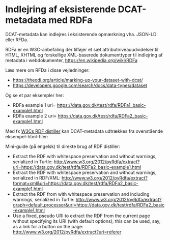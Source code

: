 # Indlejring af eksisterende DCAT-metadata med RDFa

DCAT-metadata kan indlejres i eksisterende opmærkning vha. JSON-LD eller RFDa. 

RDFa er en W3C-anbefaling der tilføjer et sæt attributniveauudvidelser til HTML, XHTML og forskellige XML-baserede dokumenttyper til indlejring af metadata i webdokumenter, https://en.wikipedia.org/wiki/RDFa

Læs mere om RFDa i disse vejledninger: 

- https://theodi.org/article/marking-up-your-dataset-with-dcat/
- https://developers.google.com/search/docs/data-types/dataset

Og se et par eksempler her:
- RDFa example 1 uri= https://data.gov.dk/test/rdfa/RDFa1_basic-example1.html
- RDFa example 2 uri= https://data.gov.dk/test/rdfa/RDFa2_basic-example1.html

Med fx [W3Cs RDF distiller](https://www.w3.org/2012/pyRdfa/Overview.html) kan  DCAT-metadata udtrækkes fra ovenstående eksempel-html-filer:

Mini-guide (på engelsk) til direkte brug af RDF distiller:
- Extract the RDF with whitespace preservation and without warnings, serialized in Turtle:
http://www.w3.org/2012/pyRdfa/extract?uri=https://data.gov.dk/test/rdfa/RDFa2_basic-example1.html
- Extract the RDF with whitespace preservation and without warnings, serialized in RDF/XML:
http://www.w3.org/2012/pyRdfa/extract?format=xml&uri=https://data.gov.dk/test/rdfa/RDFa2_basic-example1.html
- Extract the RDF from  with whitespace preservation and including warnings, serialized in Turtle:
http://www.w3.org/2012/pyRdfa/extract?graph=default,processor&uri=https://data.gov.dk/test/rdfa/RDFa2_basic-example1.html
- Use a fixed, pseudo URI to extract the RDF from the current page without specifying its URI (with default options); this can be used, say, as a link for a button on the page: http://www.w3.org/2012/pyRdfa/extract?uri=referer


